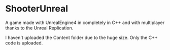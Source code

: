 # ShooterUnreal
A game made with UnrealEngine4 in completely in C++ and with multiplayer thanks to the Unreal Replication.

I haven't uploaded the Content folder due to the huge size. Only the C++ code is uploaded.
